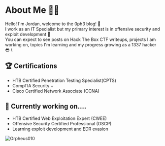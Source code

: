 # About Me 👨‍💻
Hello!
I'm Jordan, welcome to the 0ph3 blog! 👋  \
I work as an IT Specialist but my primary interest is in offensive security and exploit development 👀 \
You can expect to see posts on Hack The Box CTF writeups, projects I am working on, topics I'm learning and my progress growing as a 1337 hacker 😎 \

## 🏆 Certifications 
<ul>
  <li>HTB Certified Penetration Testing Specialist(CPTS)</li>
  <li>CompTIA Security +</li>
  <li>Cisco Certified Network Associate (CCNA)</li>
</ul>

## 📖 Currently working on.... 
<ul>
  <li>HTB Certified Web Exploitation Expert (CWEE) </li>
  <li>Offensive Security Certified Professional (OSCP)</li>
  <li>Learning exploit development and EDR evasion</li>
</ul>

![Orpheus010](https://www.hackthebox.eu/badge/image/266253)
